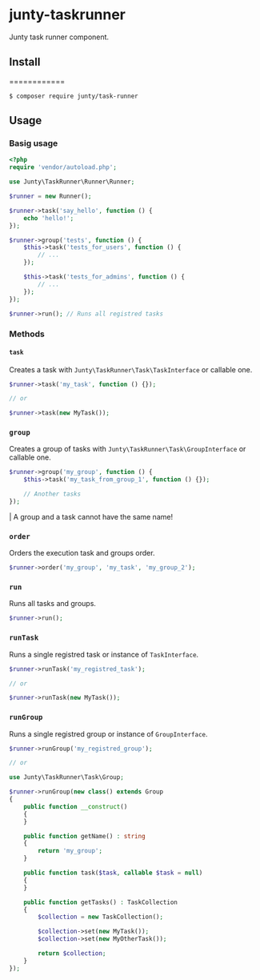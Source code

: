 junty-taskrunner
================
Junty task runner component.

## Install
============
```console
$ composer require junty/task-runner
```

## Usage
### Basig usage
```php
<?php
require 'vendor/autoload.php';

use Junty\TaskRunner\Runner\Runner;

$runner = new Runner();

$runner->task('say_hello', function () {
    echo 'hello!'; 
});

$runner->group('tests', function () {
    $this->task('tests_for_users', function () {
        // ...
    });

    $this->task('tests_for_admins', function () {
        // ...
    });
});

$runner->run(); // Runs all registred tasks
```

### Methods
#### ```task```
Creates a task with ```Junty\TaskRunner\Task\TaskInterface``` or callable one.
```php
$runner->task('my_task', function () {});

// or

$runner->task(new MyTask());
```

### ```group```
Creates a group of tasks with ```Junty\TaskRunner\Task\GroupInterface``` or callable one.
```php
$runner->group('my_group', function () {
    $this->task('my_task_from_group_1', function () {});

    // Another tasks
});
```

| A group and a task cannot have the same name!

### ```order```
Orders the execution task and groups order.
```php
$runner->order('my_group', 'my_task', 'my_group_2');
```

### ```run```
Runs all tasks and groups.
```php
$runner->run();
```

### ```runTask```
Runs a single registred task or instance of ```TaskInterface```.
```php
$runner->runTask('my_registred_task');

// or

$runner->runTask(new MyTask());
```

### ```runGroup```
Runs a single registred group or instance of ```GroupInterface```.
```php
$runner->runGroup('my_registred_group');

// or

use Junty\TaskRunner\Task\Group;

$runner->runGroup(new class() extends Group
{
    public function __construct()
    {
    }

    public function getName() : string
    {
        return 'my_group';
    }

    public function task($task, callable $task = null)
    {
    }

    public function getTasks() : TaskCollection
    {
        $collection = new TaskCollection();

        $collection->set(new MyTask());
        $collection->set(new MyOtherTask());

        return $collection;
    }
});
```